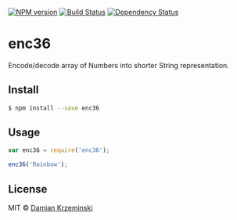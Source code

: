 [![NPM version][npm-image]][npm-url]
[![Build Status][travis-image]][travis-url]
[![Dependency Status][gemnasium-image]][gemnasium-url]

# enc36

Encode/decode array of Numbers into shorter String representation.

## Install

```sh
$ npm install --save enc36
```

## Usage

```js
var enc36 = require('enc36');

enc36('Rainbow');
```

## License

MIT © [Damian Krzeminski](https://pirxpilot.me)

[npm-image]: https://img.shields.io/npm/v/enc36.svg
[npm-url]: https://npmjs.org/package/enc36

[travis-url]: https://travis-ci.org/pirxpilot/enc36
[travis-image]: https://img.shields.io/travis/pirxpilot/enc36.svg

[gemnasium-image]: https://img.shields.io/gemnasium/pirxpilot/enc36.svg
[gemnasium-url]: https://gemnasium.com/pirxpilot/enc36
